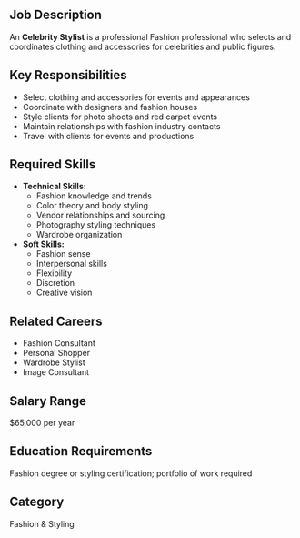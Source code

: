 ## Job Description
An **Celebrity Stylist** is a professional Fashion professional who selects and coordinates clothing and accessories for celebrities and public figures.

## Key Responsibilities
- Select clothing and accessories for events and appearances
- Coordinate with designers and fashion houses
- Style clients for photo shoots and red carpet events
- Maintain relationships with fashion industry contacts
- Travel with clients for events and productions

## Required Skills
- **Technical Skills:**
  - Fashion knowledge and trends
  - Color theory and body styling
  - Vendor relationships and sourcing
  - Photography styling techniques
  - Wardrobe organization
- **Soft Skills:**
  - Fashion sense
  - Interpersonal skills
  - Flexibility
  - Discretion
  - Creative vision

## Related Careers
- Fashion Consultant
- Personal Shopper
- Wardrobe Stylist
- Image Consultant

## Salary Range
$65,000 per year

## Education Requirements
Fashion degree or styling certification; portfolio of work required

## Category
Fashion & Styling
